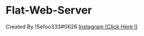 # Flat-Web-Server
Created By !Sefoo333#0626
 <a href="https://www.instagram.com/seif.ali223/">Instagram (Click Here !)</a>
